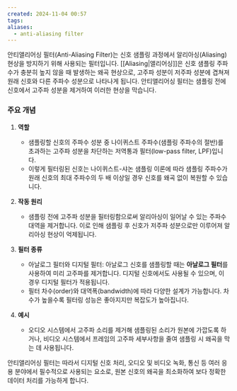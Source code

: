 ```yaml
---
created: 2024-11-04 00:57
tags: 
aliases:
  - anti-aliasing filter
---
```

안티앨리어싱 필터(Anti-Aliasing Filter)는 신호 샘플링 과정에서 알리아싱(Aliasing) 현상을 방지하기 위해 사용되는 필터입니다. [[Aliasing|앨리어싱]]은 신호 샘플링 주파수가 충분히 높지 않을 때 발생하는 왜곡 현상으로, 고주파 성분이 저주파 성분에 겹쳐져 원래 신호와 다른 주파수 성분으로 나타나게 됩니다. 안티앨리어싱 필터는 샘플링 전에 신호에서 고주파 성분을 제거하여 이러한 현상을 막습니다.

### 주요 개념
1. **역할**
   - 샘플링할 신호의 주파수 성분 중 나이퀴스트 주파수(샘플링 주파수의 절반)를 초과하는 고주파 성분을 차단하는 저역통과 필터(low-pass filter, LPF)입니다.
   - 이렇게 필터링된 신호는 나이퀴스트-샤논 샘플링 이론에 따라 샘플링 주파수가 원래 신호의 최대 주파수의 두 배 이상일 경우 신호를 왜곡 없이 복원할 수 있습니다.

2. **작동 원리**
   - 샘플링 전에 고주파 성분을 필터링함으로써 알리아싱이 일어날 수 있는 주파수 대역을 제거합니다. 이로 인해 샘플링 후 신호가 저주파 성분으로만 이루어져 알리아싱 현상이 억제됩니다.

3. **필터 종류**
   - 아날로그 필터와 디지털 필터: 아날로그 신호를 샘플링할 때는 **아날로그 필터**를 사용하여 미리 고주파를 제거합니다. 디지털 신호에서도 사용될 수 있으며, 이 경우 디지털 필터가 적용됩니다.
   - 필터 차수(order)와 대역폭(bandwidth)에 따라 다양한 설계가 가능합니다. 차수가 높을수록 필터링 성능은 좋아지지만 복잡도가 높아집니다.

4. **예시**
   - 오디오 시스템에서 고주파 소리를 제거해 샘플링된 소리가 원본에 가깝도록 하거나, 비디오 시스템에서 프레임의 고주파 세부사항을 줄여 샘플링 시 왜곡을 막는 데 사용됩니다.

안티앨리어싱 필터는 따라서 디지털 신호 처리, 오디오 및 비디오 녹화, 통신 등 여러 응용 분야에서 필수적으로 사용되는 요소로, 원본 신호의 왜곡을 최소화하여 보다 정확한 데이터 처리를 가능하게 합니다.